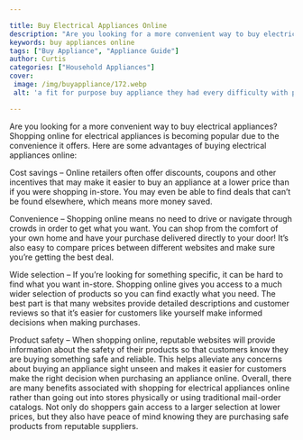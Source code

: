 ```yaml
---

title: Buy Electrical Appliances Online
description: "Are you looking for a more convenient way to buy electrical appliances? Shopping online for electrical appliances is becoming popu...learn more"
keywords: buy appliances online
tags: ["Buy Appliance", "Appliance Guide"]
author: Curtis
categories: ["Household Appliances"]
cover: 
 image: /img/buyappliance/172.webp
 alt: 'a fit for purpose buy appliance they had every difficulty with prior'

---
```


Are you looking for a more convenient way to buy electrical appliances? Shopping online for electrical appliances is becoming popular due to the convenience it offers. Here are some advantages of buying electrical appliances online:

Cost savings – Online retailers often offer discounts, coupons and other incentives that may make it easier to buy an appliance at a lower price than if you were shopping in-store. You may even be able to find deals that can’t be found elsewhere, which means more money saved.

Convenience – Shopping online means no need to drive or navigate through crowds in order to get what you want. You can shop from the comfort of your own home and have your purchase delivered directly to your door! It’s also easy to compare prices between different websites and make sure you’re getting the best deal.

Wide selection – If you’re looking for something specific, it can be hard to find what you want in-store. Shopping online gives you access to a much wider selection of products so you can find exactly what you need. The best part is that many websites provide detailed descriptions and customer reviews so that it’s easier for customers like yourself make informed decisions when making purchases. 

Product safety – When shopping online, reputable websites will provide information about the safety of their products so that customers know they are buying something safe and reliable. This helps alleviate any concerns about buying an appliance sight unseen and makes it easier for customers make the right decision when purchasing an appliance online. Overall, there are many benefits associated with shopping for electrical appliances online rather than going out into stores physically or using traditional mail-order catalogs. Not only do shoppers gain access to a larger selection at lower prices, but they also have peace of mind knowing they are purchasing safe products from reputable suppliers.
